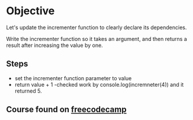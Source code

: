 # Objective
Let's update the incrementer function to clearly declare its dependencies.

Write the incrementer function so it takes an argument, and then returns a result after increasing the value by one.

## Steps
- set the incrementer function parameter to value
- return value + 1
-checked work by console.log(incremneter(4)) and it returned 5.

## Course found on [freecodecamp](https://www.freecodecamp.org/learn/javascript-algorithms-and-data-structures/functional-programming/pass-arguments-to-avoid-external-dependence-in-a-function)
